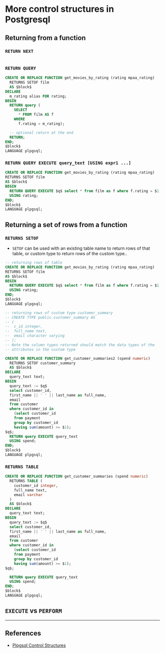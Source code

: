 # More control structures in Postgresql

## Returning from a function

### `RETURN NEXT`

```Sql
```

### `RETURN QUERY`

```Sql
CREATE OR REPLACE FUNCTION get_movies_by_rating (rating mpaa_rating)
  RETURNS SETOF film
  AS $block$
DECLARE
  m_rating alias FOR rating;
BEGIN
  RETURN query (
    SELECT
      * FROM film AS f
    WHERE
      f.rating = m_rating);

  -- optional return at the end
  RETURN;
END;
$block$
LANGUAGE plpgsql;
```

### `RETURN QUERY EXECUTE query_text [USING expr1 ...]`

```Sql
CREATE OR REPLACE FUNCTION get_movies_by_rating (rating mpaa_rating)
RETURNS SETOF film
AS $block$
BEGIN
  RETURN QUERY EXECUTE $q$ select * from film as f where f.rating = $1; $q$
  USING rating;
END;
$block$
LANGUAGE plpgsql;
```

## Returning a set of rows from a function

### `RETURNS SETOF`

* `SETOF` can be used with an existing table name to return rows of that table, or custom type to return rows of the custom type..

```Sql
-- returning rows of table
CREATE OR REPLACE FUNCTION get_movies_by_rating (rating mpaa_rating)
RETURNS SETOF film
AS $block$
BEGIN
  RETURN QUERY EXECUTE $q$ select * from film as f where f.rating = $1; $q$
  USING rating;
END;
$block$
LANGUAGE plpgsql;

-- returning rows of custom type customer_summary
-- CREATE TYPE public.customer_summary AS
-- (
--  c_id integer,
--  full_name text,
--  email character varying
-- );
-- Note the column types returned should match the data types of the
-- attributes in the custom type

CREATE OR REPLACE FUNCTION get_customer_summaries2 (spend numeric)
  RETURNS SETOF customer_summary
  AS $block$
DECLARE
  query_text text;
BEGIN
  query_text := $q$
  select customer_id,
  first_name || ' ' || last_name as full_name,
  email
  from customer
  where customer_id in
    (select customer_id
    from payment
    group by customer_id
    having sum(amount) >= $1);
$q$;
  RETURN query EXECUTE query_text
  USING spend;
END;
$block$
LANGUAGE plpgsql;
```

### `RETURNS TABLE`

```Sql
CREATE OR REPLACE FUNCTION get_customer_summaries (spend numeric)
  RETURNS TABLE (
    customer_id integer,
    full_name text,
    email varchar
  )
  AS $block$
DECLARE
  query_text text;
BEGIN
  query_text := $q$
  select customer_id,
  first_name || ' ' || last_name as full_name,
  email
  from customer
  where customer_id in
    (select customer_id
    from payment
    group by customer_id
    having sum(amount) >= $1);
$q$;

  RETURN query EXECUTE query_text
  USING spend;
END;
$block$
LANGUAGE plpgsql;
```

## `EXECUTE` vs `PERFORM`

---

## References

* [Plpgsql Control Structures](https://www.postgresql.org/docs/9.1/plpgsql-control-structures.html)

